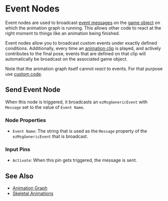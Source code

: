 # Event Nodes

Event nodes are used to broadcast [event messages](../../../runtime/world/world-messaging.md#event-messages) on the [game object](../../../runtime/world/game-objects.md) on which the animation graph is running. This allows other code to react at the right moment to things like an animation being finished.

Event nodes allow you to broadcast custom events under exactly defined conditions. Additionally, every time an [animation clip](../animation-clip-asset.md) is played, and actively contributes to the final pose, events that are defined on that clip will automatically be broadcast on the associated game object.

Note that the animation graph itself cannot *react* to events. For that purpose use [custom code](../../../custom-code/custom-code-overview.md).

## Send Event Node

When this node is triggered, it broadcasts an `ezMsgGenericEvent` with `Message` set to the value of `Event Name`.

### Node Properties

* `Event Name`: The string that is used as the `Message` property of the `ezMsgGenericEvent` that is broadcast.

### Input Pins

* `Activate`: When this pin gets triggered, the message is sent.

## See Also

* [Animation Graph](animation-graph-overview.md)
* [Skeletal Animations](../skeletal-animation-overview.md)
